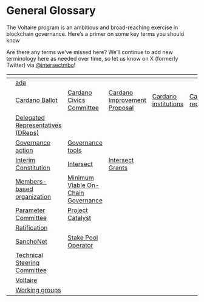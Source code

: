 # General Glossary

The Voltaire program is an ambitious and broad-reaching exercise in blockchain governance. Here’s a primer on some key terms you should know

Are there any terms we’ve missed here? We’ll continue to add new terminology here as needed over time, so let us know on X (formerly Twitter) via [@intersectmbo](https://twitter.com/IntersectMBO)!

<table data-view="cards"><thead><tr><th data-type="content-ref"></th><th></th><th></th><th></th><th></th><th></th><th></th><th></th><th></th><th></th><th></th><th></th><th></th><th data-hidden data-card-cover data-type="files"></th><th data-hidden data-card-target data-type="content-ref"></th></tr></thead><tbody><tr><td></td><td><a href="../../../../glossary/general-glossary/a/ada.md">ada</a></td><td></td><td></td><td></td><td></td><td></td><td></td><td></td><td></td><td></td><td></td><td></td><td><a href="../../../../.gitbook/assets/A.png">A.png</a></td><td><a href="a/">a</a></td></tr><tr><td></td><td><a href="../../../../glossary/general-glossary/c/cardano-ballot.md">Cardano Ballot</a></td><td><a href="../../../../glossary/general-glossary/c/cardano-civics-committee.md">Cardano Civics Committee</a></td><td><a href="../../../../intersect-community-grants/key-terms/cardano-improvement-proposal-cip.md">Cardano Improvement Proposal</a></td><td><a href="../../../../glossary/general-glossary/c/cardano-institutions.md">Cardano institutions</a></td><td><a href="../../../../glossary/general-glossary/c/cardano-repositories.md">Cardano repositories</a></td><td><a href="../chang-upgrade.md">Chang upgrade</a></td><td><a href="../../../../intersect-community-grants/key-terms/cip-30.md">CIP-30</a></td><td><a href="../../../../intersect-community-grants/key-terms/cip-95.md">CIP-95</a></td><td><a href="../../../../intersect-community-grants/key-terms/cip-1694.md">CIP-1694</a></td><td><a href="../constitution.md">Constitution</a></td><td><a href="../constitutional-committee.md">Constitutional Committee</a></td><td><a href="../../../../glossary/general-glossary/c/constitutional-convention.md">Constitutional Convention</a></td><td><a href="../../../../.gitbook/assets/C (1).png">C (1).png</a></td><td><a href="../../../../glossary/general-glossary/c/">c</a></td></tr><tr><td></td><td><a href="../../governance-roles/delegated-representatives-dreps.md">Delegated Representatives (DReps)</a></td><td></td><td></td><td></td><td></td><td></td><td></td><td></td><td></td><td></td><td></td><td></td><td><a href="../../../../.gitbook/assets/D.png">D.png</a></td><td><a href="../../../../glossary/general-glossary/d/">d</a></td></tr><tr><td></td><td><a href="../governance-action/">Governance action</a></td><td><a href="../../governance-tools/">Governance tools</a></td><td></td><td></td><td></td><td></td><td></td><td></td><td></td><td></td><td></td><td></td><td><a href="../../../../.gitbook/assets/G.png">G.png</a></td><td><a href="../../../../glossary/general-glossary/g/">g</a></td></tr><tr><td></td><td><a href="../../../../glossary/general-glossary/i/interim-constitution.md">Interim Constitution</a></td><td><a href="../../../../glossary/general-glossary/i/intersect.md">Intersect</a></td><td><a href="../../../../glossary/general-glossary/i/intersect-grants.md">Intersect Grants</a></td><td></td><td></td><td></td><td></td><td></td><td></td><td></td><td></td><td></td><td><a href="../../../../.gitbook/assets/I.png">I.png</a></td><td><a href="../../../../glossary/general-glossary/i/">i</a></td></tr><tr><td></td><td><a href="../../../../glossary/general-glossary/m/members-based-organization.md">Members-based organization</a></td><td><a href="../../../../glossary/general-glossary/m/minimum-viable-on-chain-governance.md">Minimum Viable On-Chain Governance</a></td><td></td><td></td><td></td><td></td><td></td><td></td><td></td><td></td><td></td><td></td><td><a href="../../../../.gitbook/assets/M.png">M.png</a></td><td><a href="../../../../glossary/general-glossary/m/">m</a></td></tr><tr><td></td><td><a href="../../../../glossary/general-glossary/p/parameter-committee.md">Parameter Committee</a></td><td><a href="../../../../glossary/general-glossary/p/project-catalyst.md">Project Catalyst</a></td><td></td><td></td><td></td><td></td><td></td><td></td><td></td><td></td><td></td><td></td><td><a href="../../../../.gitbook/assets/P.png">P.png</a></td><td><a href="../../../../glossary/general-glossary/p/">p</a></td></tr><tr><td></td><td><a href="../ratification.md">Ratification</a></td><td></td><td></td><td></td><td></td><td></td><td></td><td></td><td></td><td></td><td></td><td></td><td><a href="../../../../.gitbook/assets/R.png">R.png</a></td><td><a href="../../../../glossary/general-glossary/r/">r</a></td></tr><tr><td></td><td><a href="../sanchonet.md">SanchoNet</a></td><td><a href="../../../../glossary/general-glossary/s/stake-pool-operator.md">Stake Pool Operator</a></td><td></td><td></td><td></td><td></td><td></td><td></td><td></td><td></td><td></td><td></td><td><a href="../../../../.gitbook/assets/S.png">S.png</a></td><td><a href="../../../../glossary/general-glossary/s/">s</a></td></tr><tr><td></td><td><a href="../../../../glossary/general-glossary/t/technical-steering-committee.md">Technical Steering Committee</a></td><td></td><td></td><td></td><td></td><td></td><td></td><td></td><td></td><td></td><td></td><td></td><td><a href="../../../../.gitbook/assets/T.png">T.png</a></td><td><a href="../../../../glossary/general-glossary/t/">t</a></td></tr><tr><td></td><td><a href="../../../../glossary/general-glossary/v/voltaire.md">Voltaire</a></td><td></td><td></td><td></td><td></td><td></td><td></td><td></td><td></td><td></td><td></td><td></td><td><a href="../../../../.gitbook/assets/V.png">V.png</a></td><td><a href="../../../../glossary/general-glossary/v/">v</a></td></tr><tr><td></td><td><a href="../../../../glossary/general-glossary/w/working-groups.md">Working groups</a></td><td></td><td></td><td></td><td></td><td></td><td></td><td></td><td></td><td></td><td></td><td></td><td><a href="../../../../.gitbook/assets/W.png">W.png</a></td><td><a href="../../../../glossary/general-glossary/w/">w</a></td></tr></tbody></table>

